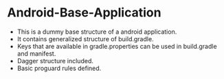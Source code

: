 # Android-Base-Application
- This is a dummy base structure of a android application.
- It contains generalized structure of build.gradle.
- Keys that are available in gradle.properties can be used in build.gradle and manifest.
- Dagger structure included.
- Basic proguard rules defined.

